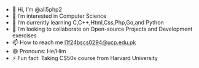 - 👋 Hi, I’m @ali5php2
- 👀 I’m interested in Computer Science
- 🌱 I’m currently learning C,C++,Html,Css,Php,Go,and Python  
- 💞️ I’m looking to collaborate on Open-source Projects and Development exercises
- 📫 How to reach me l1f24bscs0294@ucp.edu.pk
- 😄 Pronouns: He/Him
- ⚡ Fun fact: Taking CS50x course from Harvard University

<!---
ali5php2/ali5php2 is a ✨ special ✨ repository because its `README.md` (this file) appears on your GitHub profile.
You can click the Preview link to take a look at your changes.
--->
